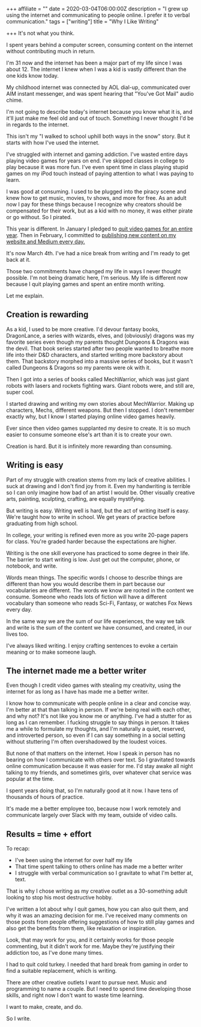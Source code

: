 +++
affiliate = ""
date = 2020-03-04T06:00:00Z
description = "I grew up using the internet and communicating to people online. I prefer it to verbal communication."
tags = ["writing"]
title = "Why I Like Writing"

+++
It's not what you think.

I spent years behind a computer screen, consuming content on the internet without contributing much in return.

I'm 31 now and the internet has been a major part of my life since I was about 12. The internet I knew when I was a kid is vastly different than the one kids know today.

My childhood internet was connected by AOL dial-up, communicated over AIM instant messenger, and was spent hearing that "You've Got Mail" audio chime.

I'm not going to describe today's internet because you know what it is, and it'll just make me feel old and out of touch. Something I never thought I'd be in regards to the internet.

This isn't my "I walked to school uphill both ways in the snow" story. But it starts with how I've used the internet.

I've struggled with internet and gaming addiction. I've wasted entire days playing video games for years on end. I've skipped classes in college to play because it was more fun. I've even spent time in class playing stupid games on my iPod touch instead of paying attention to what I was paying to learn.

I was good at consuming. I used to be plugged into the piracy scene and knew how to get music, movies, tv shows, and more for free. As an adult now I pay for these things because I recognize why creators should be compensated for their work, but as a kid with no money, it was either pirate or go without. So I pirated.

This year is different. In January I pledged to [quit video games for an entire year](https://nicklafferty.com/blog/why-im-quitting-video-games-for-an-entire-year/). Then in February, I committed to [publishing new content on my website and Medium every day.](https://nicklafferty.com/blog/why-im-publishing-new-content-every-day-in-february/)

It's now March 4th. I've had a nice break from writing and I'm ready to get back at it.

Those two commitments have changed my life in ways I never thought possible. I'm not being dramatic here, I'm serious. My life is different now because I quit playing games and spent an entire month writing.

Let me explain.

## Creation is rewarding

As a kid, I used to be more creative. I'd devour fantasy books, DragonLance, a series with wizards, elves, and (obviously) dragons was my favorite series even though my parents thought Dungeons & Dragons was the devil. That book series started after two people wanted to breathe more life into their D&D characters, and started writing more backstory about them. That backstory morphed into a massive series of books, but it wasn't called Dungeons & Dragons so my parents were ok with it.

Then I got into a series of books called MechWarrior, which was just giant robots with lasers and rockets fighting wars. Giant robots were, and still are, super cool.

I started drawing and writing my own stories about MechWarrior. Making up characters, Mechs, different weapons. But then I stopped. I don't remember exactly why, but I know I started playing online video games heavily.

Ever since then video games supplanted my desire to create. It is so much easier to consume someone else's art than it is to create your own.

Creation is hard. But it is infinitely more rewarding than consuming.

## Writing is easy

Part of my struggle with creation stems from my lack of creative abilities. I suck at drawing and I don't find joy from it. Even my handwriting is terrible so I can only imagine how bad of an artist I would be. Other visually creative arts, painting, sculpting, crafting, are equally mystifying.

But writing is easy. Writing well is hard, but the act of writing itself is easy. We're taught how to write in school. We get years of practice before graduating from high school.

In college, your writing is refined even more as you write 20-page papers for class. You're graded harder because the expectations are higher.

Writing is the one skill everyone has practiced to some degree in their life. The barrier to start writing is low. Just get out the computer, phone, or notebook, and write.

Words mean things. The specific words I choose to describe things are different than how you would describe them in part because our vocabularies are different. The words we know are rooted in the content we consume. Someone who reads lots of fiction will have a different vocabulary than someone who reads Sci-Fi, Fantasy, or watches Fox News every day.

In the same way we are the sum of our life experiences, the way we talk and write is the sum of the content we have consumed, and created, in our lives too.

I've always liked writing. I enjoy crafting sentences to evoke a certain meaning or to make someone laugh.

## The internet made me a better writer

Even though I credit video games with stealing my creativity, using the internet for as long as I have has made me a better writer.

I know how to communicate with people online in a clear and concise way. I'm better at that than talking in person. If we're being real with each other, and why not? It's not like you know me or anything. I've had a stutter for as long as I can remember. I fucking struggle to say things in person. It takes me a while to formulate my thoughts, and I'm naturally a quiet, reserved, and introverted person, so even if I can say something in a social setting without stuttering I'm often overshadowed by the loudest voices.

But none of that matters on the internet. How I speak in person has no bearing on how I communicate with others over text. So I gravitated towards online communication because it was easier for me. I'd stay awake all night talking to my friends, and sometimes girls, over whatever chat service was popular at the time.

I spent years doing that, so I'm naturally good at it now. I have tens of thousands of hours of practice.

It's made me a better employee too, because now I work remotely and communicate largely over Slack with my team, outside of video calls.

## Results = time + effort

To recap:

* I've been using the internet for over half my life
* That time spent talking to others online has made me a better writer
* I struggle with verbal communication so I gravitate to what I'm better at, text. 

That is why I chose writing as my creative outlet as a 30-something adult looking to stop his most destructive hobby.

I've written a lot about why I quit games, how you can also quit them, and why it was an amazing decision for me. I've received many comments on those posts from people offering suggestions of how to still play games and also get the benefits from them, like relaxation or inspiration.

Look, that may work for you, and it certainly works for those people commenting, but it didn't work for me. Maybe they're justifying their addiction too, as I've done many times.

I had to quit cold turkey. I needed that hard break from gaming in order to find a suitable replacement, which is writing.

There are other creative outlets I want to pursue next. Music and programming to name a couple. But I need to spend time developing those skills, and right now I don't want to waste time learning.

I want to make, create, and do.

So I write.